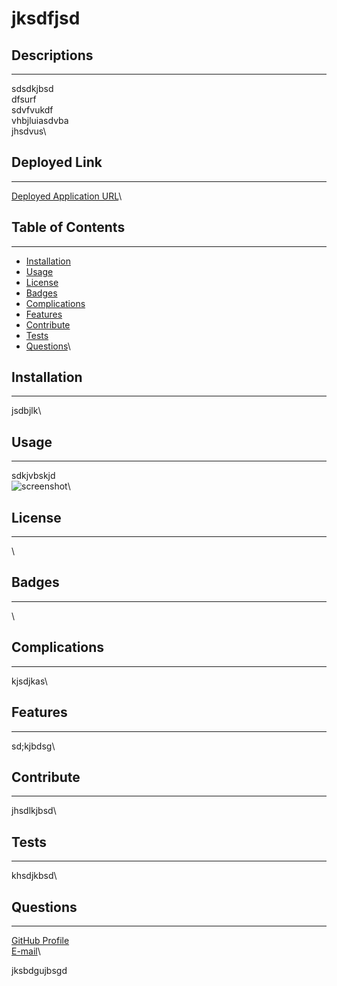
# jksdfjsd
## Descriptions
---
sdsdkjbsd\
dfsurf\
sdvfvukdf\
vhbjluiasdvba\
jhsdvus\
## Deployed Link
---
[Deployed Application URL](https://github.com/cmcunningham27/professional_README_file)\
## Table of Contents
---
- [Installation](#installation)
- [Usage](#usage)
- [License](#license)
- [Badges](#badges)
- [Complications](#complications)
- [Features](#features)
- [Contribute](#contribute)
- [Tests](#tests)
- [Questions](#questions)\

## Installation
---
jsdbjlk\
## Usage
---
sdkjvbskjd\
![screenshot](k;jsbdgjk)\
## License
---
\
## Badges
---
\
## Complications
---
kjsdjkas\
## Features
---
sd;kjbdsg\
## Contribute
---
jhsdlkjbsd\
## Tests
---
khsdjkbsd\
## Questions
---
[GitHub Profile](https://github.com/cmcunningham27)\
[E-mail](sttepstutoring@yahoo.com)\

jksbdgujbsgd
                